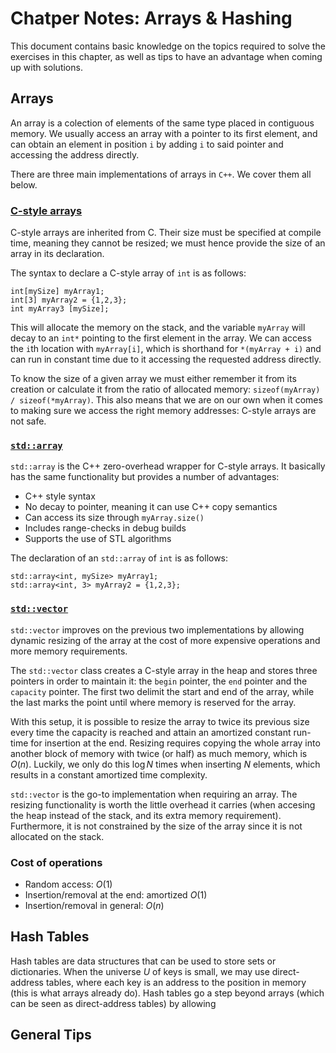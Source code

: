 # Chatper Notes: Arrays & Hashing

This document contains basic knowledge on the topics required to solve the exercises in this chapter, as well as tips to have an advantage when coming up with solutions.

## Arrays

An array is a colection of elements of the same type placed in contiguous memory. We usually access an array with a pointer to its first element, and can obtain an element in position `i` by adding `i` to said pointer and accessing the address directly.

There are three main implementations of arrays in `C++`. We cover them all below.

### [C-style arrays](https://en.cppreference.com/w/cpp/language/array)

C-style arrays are inherited from C. Their size must be specified at compile time, meaning they cannot be resized; we must hence provide the size of an array in its declaration.

The syntax to declare a C-style array of `int` is as follows:

```
int[mySize] myArray1;
int[3] myArray2 = {1,2,3};
int myArray3 [mySize];
```

This will allocate the memory on the stack, and the variable `myArray` will decay to an `int*` pointing to the first element in the array. We can access the `i`th location with `myArray[i]`, which is shorthand for `*(myArray + i)` and can run in constant time due to it accessing the requested address directly.

To know the size of a given array we must either remember it from its creation or calculate it from the ratio of allocated memory: `sizeof(myArray) / sizeof(*myArray)`. This also means that we are on our own when it comes to making sure we access the right memory addresses: C-style arrays are not safe.

### [`std::array`](https://en.cppreference.com/w/cpp/container/array)

`std::array` is the C++ zero-overhead wrapper for C-style arrays. It basically has the same functionality but provides a number of advantages:

- C++ style syntax
- No decay to pointer, meaning it can use C++ copy semantics
- Can access its size through `myArray.size()`
- Includes range-checks in debug builds
- Supports the use of STL algorithms

The declaration of an `std::array` of `int` is as follows:

```
std::array<int, mySize> myArray1;
std::array<int, 3> myArray2 = {1,2,3};
```

### [`std::vector`](https://en.cppreference.com/w/cpp/container/vector)

`std::vector` improves on the previous two implementations by allowing dynamic resizing of the array at the cost of more expensive operations and more memory requirements.

The `std::vector` class creates a C-style array in the heap and stores three pointers in order to maintain it: the `begin` pointer, the `end` pointer and the `capacity` pointer. The first two delimit the start and end of the array, while the last marks the point until where memory is reserved for the array.

With this setup, it is possible to resize the array to twice its previous size every time the capacity is reached and attain an amortized constant run-time for insertion at the end. Resizing requires copying the whole array into another block of memory with twice (or half) as much memory, which is $O(n)$. Luckily, we only do this $\log N$ times when inserting $N$ elements, which results in a constant amortized time complexity. 

`std::vector` is the go-to implementation when requiring an array. The resizing functionality is worth the little overhead it carries (when accesing the heap instead of the stack, and its extra memory requirement). Furthermore, it is not constrained by the size of the array since it is not allocated on the stack.

### Cost of operations

- Random access: $O(1)$
- Insertion/removal at the end: amortized $O(1)$
- Insertion/removal in general: $O(n)$

## Hash Tables
Hash tables are data structures that can be used to store sets or dictionaries. When the universe $U$ of keys is small, we may use direct-address tables, where each key is an address to the position in memory (this is what arrays already do). Hash tables go a step beyond arrays (which can be seen as direct-address tables) by allowing 

## General Tips